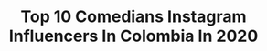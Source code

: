 ---
title: Top 10 Comedians Instagram Influencers In Colombia In 2020
description: Identify the most popular Instagram accounts on inBeat.
platform: Instagram
profiles:
  - username: "pedroruminot"
    fullname: >-
      Pedro
    location: "Colombia"
    followers: 487437
    engagement: 1037
    commentsToLikes: 0.012590
    avatar: "https://scontent-lhr8-1.cdninstagram.com/v/t51.2885-19/s320x320/87620107_2745876462170559_2446737366954541056_n.jpg?_nc_ht=scontent-lhr8-1.cdninstagram.com&_nc_ohc=fFA82aHiUKcAX9d5YZe&oh=d4ca9b2413516db1c39199c09c2dde24&oe=5EBA8491"
    verified: true
    hashtags: "#tbt, #galaxys20, #teamgalaxy"
  - username: "gatoderisa"
    fullname: >-
      Jonathan Gato
    location: "Colombia"
    followers: 41979
    engagement: 470
    commentsToLikes: 0.042335
    avatar: "https://scontent-ams4-1.cdninstagram.com/v/t51.2885-19/s320x320/35166329_239558096810157_7365852475800158208_n.jpg?_nc_ht=scontent-ams4-1.cdninstagram.com&_nc_ohc=ABE0hBAp-wQAX_BhTEt&oh=a3f9a5dbd13080fa76448a042cdb27e8&oe=5EBA564B"
    verified: false
    hashtags: "#gato, #freddiemercury, #world, #colours"
  - username: "elhipsterbarato"
    fullname: >-
      Sebastián Rincón Comediante
    location: "Colombia"
    followers: 95753
    engagement: 389
    commentsToLikes: 0.012966
    avatar: "https://scontent-lhr8-1.cdninstagram.com/v/t51.2885-19/s320x320/92472495_170618797356798_7728066932095582208_n.jpg?_nc_ht=scontent-lhr8-1.cdninstagram.com&_nc_ohc=eM0kttArZZUAX8H4JeN&oh=e20242ae8002ae1f38b7b2b067a038c6&oe=5EB9DA41"
    verified: false
    hashtags: "#photograph, #photography, #picoftheday, #anime"
  - username: "yosoychimuelo"
    fullname: >-
      Sergio Castro
    location: "Colombia"
    followers: 12653
    engagement: 394
    commentsToLikes: 0.034361
    avatar: "https://scontent-bos3-1.cdninstagram.com/v/t51.2885-19/s320x320/79770993_1061616180848120_1058691601464819712_n.jpg?_nc_ht=scontent-bos3-1.cdninstagram.com&_nc_ohc=J_8avxSzOy8AX8Qg9p8&oh=8f64f79aecaa5f5ae501cd9218a632ef&oe=5EBC0E2D"
    verified: false
    hashtags: "#comedia, #reflexiondeloslunes, #yomequedoencasa, #feo"
  - username: "martinianocons"
    fullname: >-
      Martiniano Constantino
    location: "Colombia"
    followers: 27193
    engagement: 279
    commentsToLikes: 0.174729
    avatar: "https://scontent-ams4-1.cdninstagram.com/v/t51.2885-19/s320x320/83768101_1543531395794120_1904617193170010112_n.jpg?_nc_ht=scontent-ams4-1.cdninstagram.com&_nc_ohc=LeNyfYlLW30AX8EqMmq&oh=df69e211363c8ddd3e09a253538b949e&oe=5EB9ADBC"
    verified: false
    hashtags: "#viralvideos, #what, #toxica, #yomequedoencasa"
  - username: "soychispavital"
    fullname: >-
      Chispa Vital
    location: "Colombia"
    followers: 85987
    engagement: 645
    commentsToLikes: 0.008850
    avatar: "https://scontent-ams4-1.cdninstagram.com/v/t51.2885-19/s320x320/91153984_1065719883787316_4699088538476478464_n.jpg?_nc_ht=scontent-ams4-1.cdninstagram.com&_nc_ohc=EQrTdc5ceG8AX_w_3sD&oh=94313dfbd3ebae8368c5cfbe9dd9d344&oe=5EB3CBDE"
    verified: false
    hashtags: "#serieronyquedograbado, #tbt, #chispavital"
  - username: "brayanjacksonn"
    fullname: >-
      JACKSON🃏
    location: "Colombia"
    followers: 25609
    engagement: 194
    commentsToLikes: 0.021102
    avatar: "https://scontent-amt2-1.cdninstagram.com/v/t51.2885-19/s320x320/73480693_624360151636451_4713384556164546560_n.jpg?_nc_ht=scontent-amt2-1.cdninstagram.com&_nc_ohc=-TCB-rqd_ewAX-alAY8&oh=095b179c241d06b5c864a4e5a26a7f17&oe=5EE8898F"
    verified: false
    hashtags: "#divaencuarentena, #memesespa, #espa, #colombia"
  - username: "unamalformacion"
    fullname: >-
      Brayan Mora
    location: "Colombia"
    followers: 97240
    engagement: 241
    commentsToLikes: 0.007256
    avatar: "https://scontent-lhr8-1.cdninstagram.com/v/t51.2885-19/s320x320/89269840_242918906731703_2671396630783066112_n.jpg?_nc_ht=scontent-lhr8-1.cdninstagram.com&_nc_ohc=jmJMWzEbgMAAX8u1cjJ&oh=29aa6a6273bb58d2fb22c34b2bc0d7bd&oe=5EBB617D"
    verified: false
    hashtags: "#ela, #stickers, #newillustration, #comedy"
  - username: "julianbeltran_actor"
    fullname: >-
      JULIAN BELTRAN
    location: "Colombia"
    followers: 94297
    engagement: 60
    commentsToLikes: 0.035893
    avatar: "https://scontent-ams4-1.cdninstagram.com/v/t51.2885-19/s320x320/69138593_363978197882063_7263124357092737024_n.jpg?_nc_ht=scontent-ams4-1.cdninstagram.com&_nc_ohc=gD93S-8JU5cAX8icev7&oh=c97685fa7ab4046d2d8ddde52a1d5390&oe=5EB95F49"
    verified: false
    hashtags: "#conciencia, #juaquin, #comidarapida, #abrazosybesosdechocolate"
  - username: "quedecencia"
    fullname: >-
      Cristian Abril 🇨🇴
    location: "Colombia"
    followers: 102506
    engagement: 188
    commentsToLikes: 0.020730
    avatar: "https://scontent-amt2-1.cdninstagram.com/v/t51.2885-19/s320x320/91527460_659473007959219_4356456672034553856_n.jpg?_nc_ht=scontent-amt2-1.cdninstagram.com&_nc_ohc=cLcLGdccXUIAX90osi4&oh=d0c9ca488314798120067a5f52585400&oe=5EB53920"
    verified: false
    hashtags: "#colombia, #standup, #comediante, #paronacional2019"
---